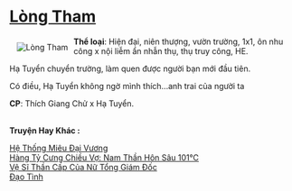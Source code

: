 <a href="https://utruyen.com/long-tham/22544/" title="Lòng Tham"><h1>Lòng Tham</h1></a><div style="display:table"><img align="right" style="float: left; padding: 10px;" src="https://utruyen.com/images/story/200x260/long-tham.jpg" alt="Lòng Tham"><b>Thể loại</b>: Hiện đại, niên thượng, vườn trường, 1x1, ôn nhu công x nội liễm ẩn nhẫn thụ, thụ truy công, HE.<p></p>Hạ Tuyển chuyển trường, làm quen được người bạn mới đầu tiên.<p></p>Có điều, Hạ Tuyển không ngờ mình thích...anh trai của người ta<p></p><b>CP</b>: Thích Giang Chử x Hạ Tuyển.</div><p><br><b>Truyện Hay Khác :</b></p><a href="https://utruyen.com/he-thong-mieu-dai-vuong/24635/" alt="Hệ Thống Miêu Đại Vương">Hệ Thống Miêu Đại Vương</a><br/><a href="https://truyenngontinhay.wordpress.com/2019/10/03/hang-ty-cung-chieu-vo-nam-than-hon-sau-101%e2%84%83/" alt="Hàng Tỷ Cưng Chiều Vợ: Nam Thần Hôn Sâu 101℃">Hàng Tỷ Cưng Chiều Vợ: Nam Thần Hôn Sâu 101℃</a><br/><a href="https://github.com/quanluxury/truyenhot/tree/master/truyenhay/6758/" alt="Vệ Sĩ Thần Cấp Của Nữ Tổng Giám Đốc">Vệ Sĩ Thần Cấp Của Nữ Tổng Giám Đốc</a><br/><a href="https://truyenhot2019.blogspot.com/2019/12/dao-tinh.html" alt="Đạo Tình">Đạo Tình</a><br/>